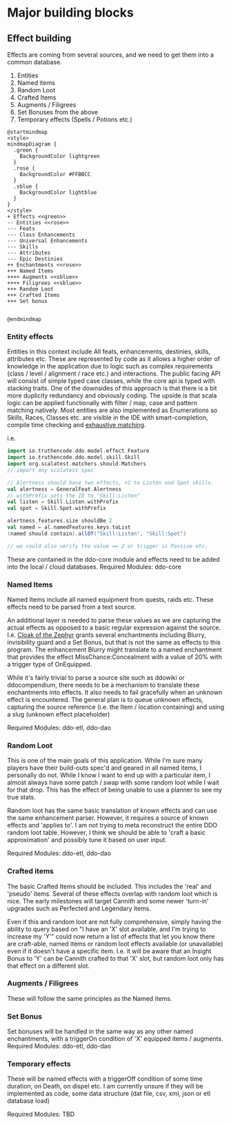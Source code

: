 # Major building blocks

## Effect building

Effects are coming from several sources, and we need to get them into a common database.

1. Entities
2. Named items
3. Random Loot
4. Crafted Items
5. Augments / Filigrees
6. Set Bonuses from the above
7. Temporary effects (Spells / Potions etc.)

```plantuml
@startmindmap
<style>
mindmapDiagram {
  .green {
    BackgroundColor lightgreen
  }
  .rose {
    BackgroundColor #FFBBCC
  }
  .sblue {
    BackgroundColor lightblue
  }
}
</style>
+ Effects <<green>>
-- Entities <<rose>>
--- Feats
--- Class Enhancements
--- Universal Enhancements
--- Skills
--- Attributes
--- Epic Destinies
++ Enchantments <<rose>>
+++ Named Items
++++ Augments <<sblue>>
++++ Filigrees <<sblue>>
+++ Random Loot 
+++ Crafted Items
+++ Set bonus 


@endmindmap

```
### Entity effects

Entities in this context include All feats, enhancements, destinies, skills, attributes etc. These are represented by
code as it allows a higher order of knowledge in the application due to logic such as complex requirements (class /
level / alignment / race etc.) and interactions. The public facing API will consist of simple typed case classes, while
the core api is typed with stacking traits. One of the downsides of this approach is that there is a bit more duplicity
redundancy and obviously coding. The upside is that scala logic can be applied functionally with filter / map, case and
pattern matching natively. Most entities are also implemented as Enumerations so Skills, Races, Classes etc. are visible
in the IDE with smart-completion, compile time checking
and [exhaustive matching](https://docs.scala-lang.org/tour/pattern-matching.html).

i.e.

```scala
import io.truthencode.ddo.model.effect.Feature
import io.truthencode.ddo.model.skill.Skill
import org.scalatest.matchers.should.Matchers
// import any scalatest spec

// Alertness should have two effects, +2 to Listen and Spot skills.
val alertness = GeneralFeat.Alertness
// withPrefix sets the ID to "Skill:Listen"
val listen = Skill.Listen.withPrefix
val spot = Skill.Spot.withPrefix

alertness.features.size shouldBe 2
val named = al.namedFeatures.keys.toList
(named should contain).allOf("Skill:Listen", "Skill:Spot")

// we could also verify the value == 2 or trigger is Passive etc.
```

These are contained in the ddo-core module and effects need to be added into the local / cloud databases. Required
Modules: ddo-core

### Named Items

Named Items include all named equipment from quests, raids etc. These effects need to be parsed from a text source.

An additional layer is needed to parse these values as we are capturing the actual effects as opposed to a basic regular
expression against the source. I.e. [Cloak of the Zephyr](https://ddowiki.com/page/Item:Cloak_of_the_Zephyr) grants
several enchantments including Blurry, invisibility guard and a Set Bonus, but that is not the same as effects to this
program. The enhancement Blurry might translate to a named enchantment that provides the effect MissChance:Concealment
with a value of 20% with a trigger type of OnEquipped.

While it's fairly trivial to parse a source site such as ddowiki or ddocompendium, there needs to be a mechanism to
translate these enchantments into effects. It also needs to fail gracefully when an unknown effect is encountered. The
general plan is to queue unknown effects, capturing the source reference (i.e. the Item / location containing) and using
a slug (unknown effect placeholder)

Required Modules: ddo-etl, ddo-dao

### Random Loot

This is one of the main goals of this application. While I'm sure many players have their build-outs spec'd and geared
in all named items, I personally do not. While I know I want to end up with a particular item, I almost always have some
patch / swap with some random loot while I wait for that drop. This has the effect of being unable to use a planner to
see my true stats.

Random loot has the same basic translation of known effects and can use the same enhancement parser. However, it
requires a source of known effects and 'applies to'. I am not trying to meta reconstruct the entire DDO random loot
table. However, I think we should be able to 'craft a basic approximation' and possibly tune it based on user input.

Required Modules: ddo-etl, ddo-dao

### Crafted items

The basic Crafted Items should be included. This includes the 'real' and 'pseudo' items. Several of these effects
overlap with random loot which is nice. The early milestones will target Cannith and some newer 'turn-in' upgrades such
as Perfected and Legendary items.

Even if this and random loot are not fully comprehensive, simply having the ability to query based on "I have an 'X'
slot available, and I'm trying to increase my 'Y'" could now return a list of effects that let you know there are
craft-able, named items or random loot effects available (or unavailable) even if it doesn't have a specific item. I.e.
it will be aware that an Insight Bonus to 'Y' can be Cannith crafted to that 'X' slot, but random loot only has that
effect on a different slot.  

### Augments / Filigrees

These will follow the same principles as the Named items.

### Set Bonus

Set bonuses will be handled in the same way as any other named enchantments, with a triggerOn condition of 'X' equipped items / augments.
Required Modules: ddo-etl, ddo-dao


### Temporary effects

These will be named effects with a triggerOff condition of some time duration, on Death, on dispel etc.
I am currently unsure if they will be implemented as code, some data structure (dat file, csv, xml, json or etl database load)

Required Modules: TBD
